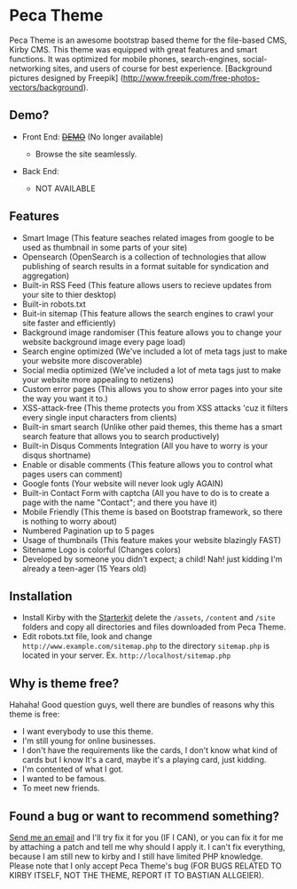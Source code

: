 # Peca Theme
Peca Theme is an awesome bootstrap based theme for the file-based CMS, Kirby CMS. This theme  was equipped with great features and smart functions. It was optimized for mobile phones, search-engines, social-networking sites, and users of course for best experience. [Background pictures designed by Freepik] (http://www.freepik.com/free-photos-vectors/background).

## Demo?
- Front End: <strike>[DEMO](http://phoenixpeca.xyz/demo/peca)</strike> (No longer available)
  - Browse the site seamlessly.

- Back End:
  - NOT AVAILABLE

## Features
- Smart Image (This feature seaches related images from google to be used as thumbnail in some parts of your site)
- Opensearch (OpenSearch is a collection of technologies that allow publishing of search results in a format suitable for syndication and aggregation)
- Built-in RSS Feed (This feature allows users to recieve updates from your site to thier desktop)
- Built-in robots.txt
- Buit-in sitemap (This feature allows the search engines to crawl your site faster and efficiently)
- Background image randomiser (This feature allows you to change your website background image every page load)
- Search engine optimized (We've included a lot of meta tags just to make your website more discoverable)
- Social media optimized (We've included a lot of meta tags just to make your website more appealing to netizens)
- Custom error pages (This allows you to show error pages into your site the way you want it to.)
- XSS-attack-free (This theme protects you from XSS attacks 'cuz it filters every single input characters from clients)
- Built-in smart search (Unlike other paid themes, this theme has a smart search feature that allows you to search productively)
- Built-in Disqus Comments Integration (All you have to worry is your disqus shortname)
- Enable or disable comments (This feature allows you to control what pages users can comment)
- Google fonts (Your website will never look ugly AGAIN)
- Built-in Contact Form with captcha (All you have to do is to create a page with the name "Contact"; and there you have it)
- Mobile Friendly (This theme is based on Bootstrap framework, so there is nothing to worry about)
- Numbered Pagination up to 5 pages
- Usage of thumbnails (This feature makes your website blazingly FAST)
- Sitename Logo is colorful (Changes colors)
- Developed by someone you didn't expect; a child! Nah! just kidding I'm already a teen-ager (15 Years old)

## Installation
* Install Kirby with the [Starterkit](https://github.com/getkirby/starterkit) delete the `/assets`, `/content` and `/site` folders and copy all directories and files downloaded from Peca Theme.
* Edit robots.txt file, look and change `http://www.example.com/sitemap.php` to the directory `sitemap.php` is located in your server. Ex. `http://localhost/sitemap.php`

## Why is theme free?
Hahaha! Good question guys, well there are bundles of reasons why this theme is free:
- I want everybody to use this theme.
- I'm still young for online businesses.
- I don't have the requirements like the cards, I don't know what kind of cards but I know It's a card, maybe it's a playing card, just kidding.
- I'm contented of what I got.
- I wanted to be famous.
- To meet new friends.

## Found a bug or want to recommend something?
[Send me an email](mailto:aspaciop@phoenixpeca.xyz) and I'll try fix it for you (IF I CAN), or you can fix it for me by attaching a patch and tell me why should I apply it. I can't fix everything, because I am still new to kirby and I still have limited PHP knowledge. Please note that I only accept Peca Theme's bug (FOR BUGS RELATED TO KIRBY ITSELF, NOT THE THEME, REPORT IT TO BASTIAN ALLGEIER).
